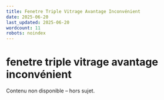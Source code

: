```yaml
---
title: Fenetre Triple Vitrage Avantage Inconvénient
date: 2025-06-20
last_updated: 2025-06-20
wordcount: 11
robots: noindex
---
```


# fenetre triple vitrage avantage inconvénient

Contenu non disponible – hors sujet.